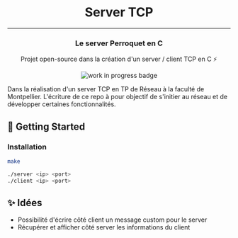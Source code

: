 <h1 align="center">Server TCP</h1>

---

<h3 align="center">Le server Perroquet en C</h3>
<p align="center">Projet open-source dans la création d'un server / client TCP en C ⚡</p>

<p align="center">
<img src="https://img.shields.io/badge/stability-work_in_progress-lightgrey.svg?style=flat-square" alt="work in progress badge">
</p>


Dans la réalisation d'un server TCP en TP de Réseau à la faculté de Montpellier. L'écriture de ce repo à pour objectif de s'initier au réseau
et de développer certaines fonctionnalités.


## 🚀 Getting Started
### Installation
```bash
make

./server <ip> <port>
./client <ip> <port>
```

## ✨ Idées
- Possibilité d'écrire côté client un message custom pour le server
- Récupérer et afficher côté server les informations du client

